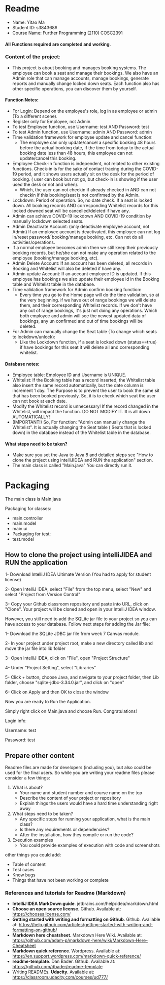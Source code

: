 # Readme

- Name: Yitao Ma
- Student ID: s3843689
- Course Name: Further Programming (2110) COSC2391

#### All Functions required are completed and working.

### Content of the project:

- This project is about booking and manages booking systems. The employee can book a seat and manage their bookings. We
  also have an Admin role that can manage accounts, manage bookings, generate reports and manually change locked down
  seats. Each function also has other specific operations, you can discover them by yourself.

#### Function Notes:

- For Login: Depend on the employee's role, log in as employee or admin (To a different scene).
- Register only for Employee, not Admin.
- To test Employee function, use Username: test AND Password: test
- To test Admin function, use Username: admin AND Password: admin
- Time validation framework for employee update and cancel function:
    - The employee can only update/cancel a specific booking 48 hours before the actual booking date, if the time from
      today to the actual booking date less than 48 hours, this employee can not update/cancel this booking.
- Employee Check-in function is independent, not related to other existing functions. Check-in is for the sake of
  contact tracing during the COVID-19 period, and it shows users actually sit on the desk for the period of booking.
  ( user can book but not go, but check-in is showing if the user used the desk or not and when).
    - Which, the user can not checkin if already checked in AND can not checkin if this booking/seat is not confirmed by
      the Admin.
- Lockdown: Period of operation. So, no date check. If a seat is locked down. All booking records AND corresponding
  Whitelist records for this locked downed seat will be cancelled/deleted if have any.
- Admin can achieve COVID-19 lockdown AND COVID-19 condition by manually lockdown selected seats.
- Admin Deactivate Account: (only deactivate employee account, not Admin) If an employee account is deactivated, this
  employee can not log in/reset password/ booking/manage booking, etc. Can not do all activities/operations.
- If a normal employee becomes admin then we still keep their previously booking records, but he/she can not make any
  operation related to the employee (booking/manage booking, etc).
- Admin Delete Account: If an account has been deleted, all records in Booking and Whitelist will also be deleted if
  have any.
- Admin update Account: If an account employee ID is updated. If this employee has bookings we also update their
  employee id in the Booking table and Whitelist table in the database.
- Time validation framework for Admin confirm booking function:
    - Every time you go to the Home page will do the time validation, so at the very beginning. if we have out of range
      bookings we will delete them, and their corresponding Whitelist records. If we don't have any out of range
      bookings, it's just not doing any operations. Which both employee and admin will see the newest updated data of
      bookings, any un confirmed and out of time bookings will be deleted.
- For Admin can manually change the Seat table (To change which seats to lockdown/unlock):
    - Like the Lockdown function, if a seat is locked down (status==true) if have bookings for this seat it will delete
      all and corresponding whitelist.

#### Database notes:

- Employee table: Employee ID and Username is UNIQUE.
- Whitelist: If the Booking table has a record inserted, the Whitelist table also insert the same record automatically,
  but the date column is increment 1 day. The Purpose is to prevent the user to book the same sit that has been booked
  previously. So, it is to check which seat the user can not book at each date.
- Modify the Whitelist record is unnecessary! If the record changed in the Whitelist, will impact the function. DO NOT
  MODIFY IT. It is all down AUTOMATICALLY!
- (IMPORTANT!) So, For function: "Admin can manually change the Whitelist". It is actually changing the Seat table (
  Seats that is locked down) in the database instead of the Whitelist table in the database.

#### What steps need to be taken?

- Make sure you set the Java to Java 8 and detailed steps see
  "How to clone the project using intelliJIDEA and RUN the application" section.
- The main class is called "Main.java" You can directly run it.

# Packaging

The main class is Main.java

Packaging for classes:

- main.controller
- main.model
- main.ui
- Packaging for test:
- test.model

## How to clone the project using intelliJIDEA and RUN the application

1- Download IntelliJ IDEA Ultimate Version (You had to apply for student license)

2- Open IntelliJ IDEA, select "File" from the top menu, select "New" and select "Project from Version Control"

3- Copy your Github classroom repository and paste into URL, click on "Clone". Your project will be cloned and open in
your IntelliJ IDEA window.

However, you still need to add the SQLite jar file to your project so you can have access to your database. Follow next
steps for adding the Jar file:

1- Download the SQLite JDBC jar file from week 7 Canvas module.

2- In your project under project root, make a new directory called lib and move the jar file into lib folder

3- Open IntelliJ IDEA, click on "File", open "Project Structure"

4- Under "Project Setting", select "Libraries"

5- Click + button, choose Java, and navigate to your project folder, then Lib folder, choose "sqlite-jdbc-3.34.0.jar",
and click on "open"

6- Click on Apply and then OK to close the window

Now you are ready to Run the Application.

Simply right click on Main.java and choose Run. Congratulations!

Login info:

Username: test

Password: test

## Prepare other content

Readme files are made for developers (including you), but also could be used for the final users. So while you are
writing your readme files please consider a few things:

1. What is about?
    - Your name and student number and course name on the top
    - Describe the content of your project or repository
    - Explain things the users would have a hard time understanding right away
2. What steps need to be taken?
    - Any specific steps for running your application, what is the main class?
    - Is there any requirements or dependencies?
    - After the installation, how they compile or run the code?
3. Execution examples
    - You could provide examples of execution with code and screenshots

other things you could add:

- Table of content
- Test cases
- Know bugs
- Things that have not been working or complete

### References and tutorials for Readme (Markdown)

- **IntelliJ IDEA MarkDown guide**. jetbrains.com/help/idea/markdown.html
- **Choose an open source license**. Github. Available at: https://choosealicense.com/
- **Getting started with writing and formatting on Github**. Github. Available
  at: https://help.github.com/articles/getting-started-with-writing-and-formatting-on-github/
- **Markdown here cheatsheet**. Markdown Here Wiki. Available
  at: https://github.com/adam-p/markdown-here/wiki/Markdown-Here-Cheatsheet
- **Markdown quick reference**. Wordpress. Available at: https://en.support.wordpress.com/markdown-quick-reference/
- **readme-template**. Dan Bader. Github. Available at: https://github.com/dbader/readme-template
- Writing READMEs. **Udacity**. Available at: https://classroom.udacity.com/courses/ud777/
